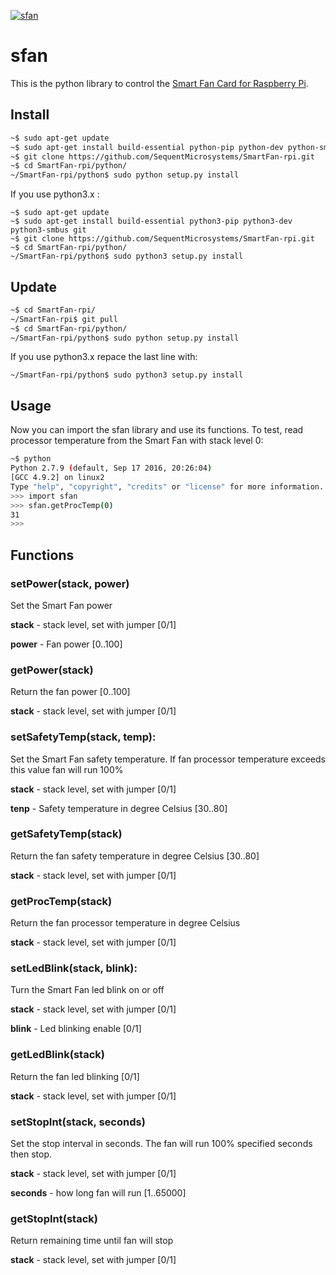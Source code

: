 [![sfan](../images/sequent.jpg)](https://www.sequentmicrosystems.com)

# sfan

This is the python library to control the [Smart Fan Card for Raspberry Pi](https://sequentmicrosystems.com/products/smart-fan-hat-for-raspberry-pi).

## Install

```bash
~$ sudo apt-get update
~$ sudo apt-get install build-essential python-pip python-dev python-smbus git
~$ git clone https://github.com/SequentMicrosystems/SmartFan-rpi.git
~$ cd SmartFan-rpi/python/
~/SmartFan-rpi/python$ sudo python setup.py install
```
If you use python3.x :
```
~$ sudo apt-get update
~$ sudo apt-get install build-essential python3-pip python3-dev python3-smbus git
~$ git clone https://github.com/SequentMicrosystems/SmartFan-rpi.git
~$ cd SmartFan-rpi/python/
~/SmartFan-rpi/python$ sudo python3 setup.py install
```
## Update

```bash
~$ cd SmartFan-rpi/
~/SmartFan-rpi$ git pull
~$ cd SmartFan-rpi/python/
~/SmartFan-rpi/python$ sudo python setup.py install
```
If you use python3.x repace the last line with:
```
~/SmartFan-rpi/python$ sudo python3 setup.py install
```
## Usage 

Now you can import the sfan library and use its functions. To test, read processor temperature from the Smart Fan with stack level 0:

```bash
~$ python
Python 2.7.9 (default, Sep 17 2016, 20:26:04)
[GCC 4.9.2] on linux2
Type "help", "copyright", "credits" or "license" for more information.
>>> import sfan
>>> sfan.getProcTemp(0)
31
>>>
```


## Functions

### setPower(stack, power)

Set the Smart Fan power

**stack** - stack level, set with jumper [0/1]

**power** - Fan power  [0..100]


### getPower(stack)

Return the fan power [0..100]

**stack** - stack level, set with jumper [0/1]


### setSafetyTemp(stack, temp):

Set the Smart Fan safety temperature. If fan processor temperature exceeds this value fan will run 100%

**stack** - stack level, set with jumper [0/1]

**tenp** - Safety temperature in degree Celsius  [30..80]


### getSafetyTemp(stack)

Return the fan safety temperature in degree Celsius [30..80]

**stack** - stack level, set with jumper [0/1]


### getProcTemp(stack)

Return the fan processor temperature in degree Celsius

**stack** - stack level, set with jumper [0/1]


### setLedBlink(stack, blink):

Turn the Smart Fan led blink on or off  

**stack** - stack level, set with jumper [0/1]

**blink** - Led blinking enable [0/1]


### getLedBlink(stack)

Return the fan led blinking [0/1]

**stack** - stack level, set with jumper [0/1]


### setStopInt(stack, seconds)

Set the stop interval in seconds. The fan will run 100% specified seconds then stop.

**stack** - stack level, set with jumper [0/1]

**seconds** - how long fan will run [1..65000]


### getStopInt(stack)

Return remaining time until fan will stop

**stack** - stack level, set with jumper [0/1]

